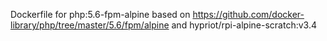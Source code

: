 Dockerfile for php:5.6-fpm-alpine
based on https://github.com/docker-library/php/tree/master/5.6/fpm/alpine 
and hypriot/rpi-alpine-scratch:v3.4
